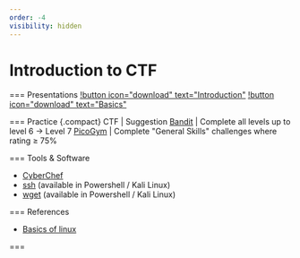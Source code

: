 ```yaml
---
order: -4
visibility: hidden
---
```


# Introduction to CTF

=== Presentations
[!button icon="download" text="Introduction"](/files/intro.pptx) [!button icon="download" text="Basics"](/files/basics.pptx)

=== Practice
{.compact}
CTF | Suggestion
[Bandit](https://overthewire.org/wargames/bandit/) | Complete all levels up to level 6 → Level 7
[PicoGym](https://play.picoctf.org/practice?category=5&page=1) | Complete "General Skills" challenges where rating ≥ 75%

=== Tools & Software
- [CyberChef](https://gchq.github.io/CyberChef/)
- [ssh](https://linux.die.net/man/1/ssh) (available in Powershell / Kali Linux)
- [wget](https://linux.die.net/man/1/wget) (available in Powershell / Kali Linux)

=== References
- [Basics of linux](https://d00mfist.gitbooks.io/ctf/content/basics_of_linux.html)

===
